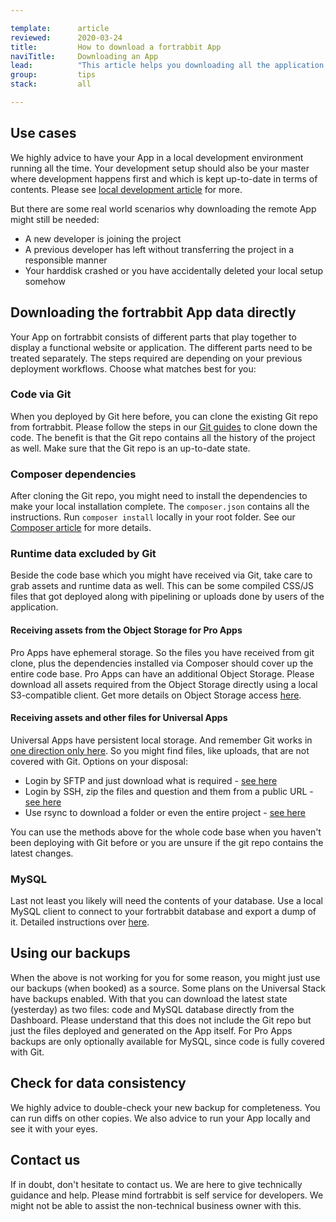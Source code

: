 ```yaml
---

template:      article
reviewed:      2020-03-24
title:         How to download a fortrabbit App
naviTitle:     Downloading an App
lead:          "This article helps you downloading all the application data required directly from our services to run it elsewhere. This might help you: boarding a new developer, moving away to a different hosting provider, or just getting a fresh backup, or archiving your project before shutting it down. Tech skills are required to do this."
group:         tips
stack:         all

---
```



## Use cases

We highly advice to have your App in a local development environment running all the time. Your development setup should also be your master where development happens first and which is kept up-to-date in terms of contents. Please see [local development article](/local-development) for more.

But there are some real world scenarios why downloading the remote App might still be needed:

* A new developer is joining the project
* A previous developer has left without transferring the project in a responsible manner
* Your harddisk crashed or you have accidentally deleted your local setup somehow


## Downloading the fortrabbit App data directly

Your App on fortrabbit consists of different parts that play together to display a functional website or application. The different parts need to be treated separately. The steps required are depending on your previous deployment workflows. Choose what matches best for you:


### Code via Git

When you deployed by Git here before, you can clone the existing Git repo from fortrabbit. Please follow the steps in our [Git guides](/git-deployment) to clone down the code. The benefit is that the Git repo contains all the history of the project as well. Make sure that the Git repo is an up-to-date state.


### Composer dependencies

After cloning the Git repo, you might need to install the dependencies to make your local installation complete. The `composer.json` contains all the instructions. Run `composer install` locally in your root folder. See our [Composer article](/composer) for more details.


### Runtime data excluded by Git

Beside the code base which you might have received via Git, take care to grab assets and runtime data as well. This can be some compiled CSS/JS files that got deployed along with pipelining or uploads done by users of the application.


#### Receiving assets from the Object Storage for Pro Apps

Pro Apps have ephemeral storage. So the files you have received from git clone, plus the dependencies installed via Composer should cover up the entire code base. Pro Apps can have an additional Object Storage. Please download all assets required from the Object Storage directly using a local S3-compatible client. Get more details on Object Storage access [here](/object-storage).


#### Receiving assets and other files for Universal Apps

Universal Apps have persistent local storage. And remember Git works in [one direction only here](/deployment-methods-uni#toc-git-works-only-one-way). So you might find files, like uploads, that are not covered with Git. Options on your disposal:

* Login by SFTP and just download what is required - [see here](/sftp)
* Login by SSH, zip the files and question and them from a public URL - [see here](/ssh-uni)
* Use rsync to download a folder or even the entire project - [see here](/rsync)

You can use the methods above for the whole code base when you haven't been deploying with Git before or you are unsure if the git repo contains the latest changes.


### MySQL

Last not least you likely will need the contents of your database. Use a local MySQL client to connect to your fortrabbit database and export a dump of it. Detailed instructions over [here](/mysql).


<!--

## Craft Copy for Craft CMS

@Oli is it possible to use Craft Copy to clone down an App? So to start blank locally?

-->


## Using our backups

When the above is not working for you for some reason, you might just use our backups (when booked) as a source. Some plans on the Universal Stack have backups enabled. With that you can download the latest state (yesterday) as two files: code and MySQL database directly from the Dashboard. Please understand that this does not include the Git repo but just the files deployed and generated on the App itself. For Pro Apps backups are only optionally available for MySQL, since code is fully covered with Git.


## Check for data consistency

We highly advice to double-check your new backup for completeness. You can run diffs on other copies. We also advice to run your App locally and see it with your eyes.


## Contact us

If in doubt, don't hesitate to contact us. We are here to give technically guidance and help. Please mind fortrabbit is self service for developers. We might not be able to assist the non-technical business owner with this. 